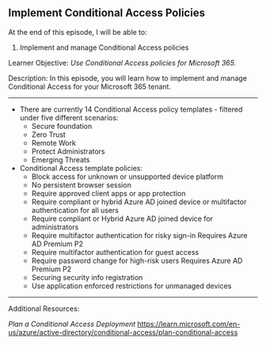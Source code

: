 ## Implement Conditional Access Policies 
At the end of this episode, I will be able to:    

1. Implement and manage Conditional Access policies

Learner Objective: *Use Conditional Access policies for Microsoft 365.*    

Description: In this episode, you will learn how to implement and manage Conditional Access for your Microsoft 365 tenant.  

----------  

* There are currently 14 Conditional Access policy templates - filtered under five different scenarios:
	- Secure foundation 
	- Zero Trust
	- Remote Work
	- Protect Administrators
	- Emerging Threats
* Conditional Access template policies:
	- Block access for unknown or unsupported device platform
	- No persistent browser session
	- Require approved client apps or app protection
	- Require compliant or hybrid Azure AD joined device or multifactor authentication for all users
	- Require compliant or Hybrid Azure AD joined device for administrators
	- Require multifactor authentication for risky sign-in Requires Azure AD Premium P2
	- Require multifactor authentication for guest access
	- Require password change for high-risk users Requires Azure AD Premium P2
	- Securing security info registration
	- Use application enforced restrictions for unmanaged devices


-----------

Additional Resources:

*Plan a Conditional Access Deployment*
https://learn.microsoft.com/en-us/azure/active-directory/conditional-access/plan-conditional-access
